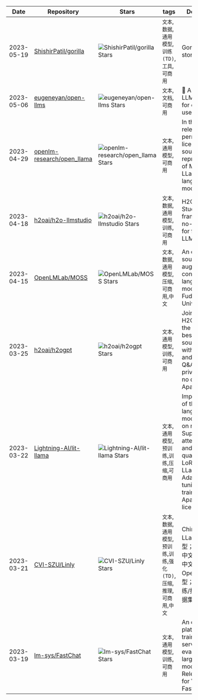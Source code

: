 | Date | Repository | Stars | tags |  Description  |
|------------|---------|-------|-------------|-------------|
| 2023-05-19 | [ShishirPatil/gorilla](https://github.com/ShishirPatil/gorilla) | ![ShishirPatil/gorilla Stars](https://img.shields.io/github/stars/ShishirPatil/gorilla.svg?label=&style=flat-square) | `文本`,`数据`,`通用模型`,`训练(TD)`,`工具`,`可商用` | Gorilla: An API store for LLMs |
| 2023-05-06 | [eugeneyan/open-llms](https://github.com/eugeneyan/open-llms) | ![eugeneyan/open-llms Stars](https://img.shields.io/github/stars/eugeneyan/open-llms.svg?label=&style=flat-square) | `文本`,`文档`,`可商用` | 🤖 A list of open LLMs available for commercial use. |
| 2023-04-29 | [openlm-research/open_llama](https://github.com/openlm-research/open_llama) | ![openlm-research/open_llama Stars](https://img.shields.io/github/stars/openlm-research/open_llama.svg?label=&style=flat-square) | `文本`,`通用模型`,`可商用` | In this repo, we release a permissively licensed open source reproduction of Meta AI's LLaMA large language model. |
| 2023-04-18 | [h2oai/h2o-llmstudio](https://github.com/h2oai/h2o-llmstudio) | ![h2oai/h2o-llmstudio Stars](https://img.shields.io/github/stars/h2oai/h2o-llmstudio.svg?label=&style=flat-square) | `文本`,`数据`,`通用模型`,`训练`,`可商用` | H2O LLM Studio - a framework and no-code GUI for fine-tuning LLMs |
| 2023-04-15 | [OpenLMLab/MOSS](https://github.com/OpenLMLab/MOSS) | ![OpenLMLab/MOSS Stars](https://img.shields.io/github/stars/OpenLMLab/MOSS.svg?label=&style=flat-square) | `文本`,`数据`,`通用模型`,`压缩`,`可商用`,`中文` | An open-source tool-augmented conversational language model from Fudan University |
| 2023-03-25 | [h2oai/h2ogpt](https://github.com/h2oai/h2ogpt) | ![h2oai/h2ogpt Stars](https://img.shields.io/github/stars/h2oai/h2ogpt.svg?label=&style=flat-square) | `文本`,`通用模型`,`训练`,`可商用` | Join us at H2O.ai to make the world's best open-source GPT with document and image Q&A, 100% private chat, no data leaks, Apache 2.0 |
| 2023-03-22 | [Lightning-AI/lit-llama](https://github.com/Lightning-AI/lit-llama) | ![Lightning-AI/lit-llama Stars](https://img.shields.io/github/stars/Lightning-AI/lit-llama.svg?label=&style=flat-square) | `文本`,`通用模型`,`预训练`,`训练`,`压缩`,`可商用` | Implementation of the LLaMA language model based on nanoGPT. Supports flash attention, Int8 and GPTQ 4bit quantization, LoRA and LLaMA-Adapter fine-tuning, pre-training. Apache 2.0-licensed. |
| 2023-03-21 | [CVI-SZU/Linly](https://github.com/CVI-SZU/Linly) | ![CVI-SZU/Linly Stars](https://img.shields.io/github/stars/CVI-SZU/Linly.svg?label=&style=flat-square) | `文本`,`数据`,`通用模型`,`预训练`,`训练`,`强化(TD)`,`压缩`,`推理`,`可商用`,`中文` | Chinese-LLaMA基础模型；ChatFlow中文对话模型；中文OpenLLaMA模型；NLP预训练/指令微调数据集 |
| 2023-03-19 | [lm-sys/FastChat](https://github.com/lm-sys/FastChat) | ![lm-sys/FastChat Stars](https://img.shields.io/github/stars/lm-sys/FastChat.svg?label=&style=flat-square) | `文本`,`通用模型`,`训练`,`可商用` | An open platform for training, serving, and evaluating large language models. Release repo for Vicuna and FastChat-T5. |
